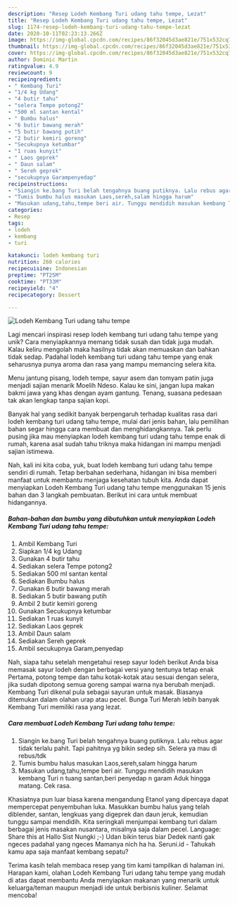 ```yaml
---
description: "Resep Lodeh Kembang Turi udang tahu tempe, Lezat"
title: "Resep Lodeh Kembang Turi udang tahu tempe, Lezat"
slug: 1174-resep-lodeh-kembang-turi-udang-tahu-tempe-lezat
date: 2020-10-11T02:23:13.266Z
image: https://img-global.cpcdn.com/recipes/86f32045d3ae821e/751x532cq70/lodeh-kembang-turi-udang-tahu-tempe-foto-resep-utama.jpg
thumbnail: https://img-global.cpcdn.com/recipes/86f32045d3ae821e/751x532cq70/lodeh-kembang-turi-udang-tahu-tempe-foto-resep-utama.jpg
cover: https://img-global.cpcdn.com/recipes/86f32045d3ae821e/751x532cq70/lodeh-kembang-turi-udang-tahu-tempe-foto-resep-utama.jpg
author: Dominic Martin
ratingvalue: 4.9
reviewcount: 9
recipeingredient:
- " Kembang Turi"
- "1/4 kg Udang"
- "4 butir tahu"
- "selera Tempe potong2"
- "500 ml santan kental"
- " Bumbu halus"
- "6 butir bawang merah"
- "5 butir bawang putih"
- "2 butir kemiri goreng"
- "Secukupnya ketumbar"
- "1 ruas kunyit"
- " Laos geprek"
- " Daun salam"
- " Sereh geprek"
- "secukupnya Garampenyedap"
recipeinstructions:
- "Siangin ke.bang Turi belah tengahnya buang putiknya. Lalu rebus agar tidak terlalu pahit. Tapi pahitnya yg bikin sedep sih. Selera ya mau di rebus/tdk"
- "Tumis bumbu halus masukan Laos,sereh,salam hingga harum"
- "Masukan udang,tahu,tempe beri air. Tunggu mendidih masukan kembang Turi n tuang santan,beri penyedap n garam Aduk hingga matang. Cek rasa."
categories:
- Resep
tags:
- lodeh
- kembang
- turi

katakunci: lodeh kembang turi 
nutrition: 260 calories
recipecuisine: Indonesian
preptime: "PT25M"
cooktime: "PT33M"
recipeyield: "4"
recipecategory: Dessert

---
```



![Lodeh Kembang Turi udang tahu tempe](https://img-global.cpcdn.com/recipes/86f32045d3ae821e/751x532cq70/lodeh-kembang-turi-udang-tahu-tempe-foto-resep-utama.jpg)

Lagi mencari inspirasi resep lodeh kembang turi udang tahu tempe yang unik? Cara menyiapkannya memang tidak susah dan tidak juga mudah. Kalau keliru mengolah maka hasilnya tidak akan memuaskan dan bahkan tidak sedap. Padahal lodeh kembang turi udang tahu tempe yang enak seharusnya punya aroma dan rasa yang mampu memancing selera kita.

Menu jantung pisang, lodeh tempe, sayur asem dan tomyam patin juga menjadi sajian menarik Moelih Ndeso. Kalau ke sini, jangan lupa makan bakmi jawa yang khas dengan ayam gantung. Tenang, suasana pedesaan tak akan lengkap tanpa sajian kopi.

Banyak hal yang sedikit banyak berpengaruh terhadap kualitas rasa dari lodeh kembang turi udang tahu tempe, mulai dari jenis bahan, lalu pemilihan bahan segar hingga cara membuat dan menghidangkannya. Tak perlu pusing jika mau menyiapkan lodeh kembang turi udang tahu tempe enak di rumah, karena asal sudah tahu triknya maka hidangan ini mampu menjadi sajian istimewa.


Nah, kali ini kita coba, yuk, buat lodeh kembang turi udang tahu tempe sendiri di rumah. Tetap berbahan sederhana, hidangan ini bisa memberi manfaat untuk membantu menjaga kesehatan tubuh kita. Anda dapat menyiapkan Lodeh Kembang Turi udang tahu tempe menggunakan 15 jenis bahan dan 3 langkah pembuatan. Berikut ini cara untuk membuat hidangannya.

<!--inarticleads1-->

##### Bahan-bahan dan bumbu yang dibutuhkan untuk menyiapkan Lodeh Kembang Turi udang tahu tempe:

1. Ambil  Kembang Turi
1. Siapkan 1/4 kg Udang
1. Gunakan 4 butir tahu
1. Sediakan selera Tempe potong2
1. Sediakan 500 ml santan kental
1. Sediakan  Bumbu halus
1. Gunakan 6 butir bawang merah
1. Sediakan 5 butir bawang putih
1. Ambil 2 butir kemiri goreng
1. Gunakan Secukupnya ketumbar
1. Sediakan 1 ruas kunyit
1. Sediakan  Laos geprek
1. Ambil  Daun salam
1. Sediakan  Sereh geprek
1. Ambil secukupnya Garam,penyedap


Nah, siapa tahu setelah mengetahui resep sayur lodeh berikut Anda bisa memasak sayur lodeh dengan berbagai versi yang tentunya tetap enak Pertama, potong tempe dan tahu kotak-kotak atau sesuai dengan selera, jika sudah dipotong semua goreng sampai warna nya berubah menjadi. Kembang Turi dikenal pula sebagai sayuran untuk masak. Biasanya ditemukan dalam olahan urap atau pecel. Bunga Turi Merah lebih banyak Kembang Turi memiliki rasa yang lezat. 

<!--inarticleads2-->

##### Cara membuat Lodeh Kembang Turi udang tahu tempe:

1. Siangin ke.bang Turi belah tengahnya buang putiknya. Lalu rebus agar tidak terlalu pahit. Tapi pahitnya yg bikin sedep sih. Selera ya mau di rebus/tdk
1. Tumis bumbu halus masukan Laos,sereh,salam hingga harum
1. Masukan udang,tahu,tempe beri air. Tunggu mendidih masukan kembang Turi n tuang santan,beri penyedap n garam Aduk hingga matang. Cek rasa.


Khasiatnya pun luar biasa karena mengandung Etanol yang dipercaya dapat mempercepat penyembuhan luka. Masukkan bumbu halus yang telah diblender, santan, lengkuas yang digeprek dan daun jeruk, kemudian tunggu sampai mendidih. Kita seringkali menjumpai kembang turi dalam berbagai jenis masakan nusantara, misalnya saja dalam pecel. Language: Share this at Hallo Sist Nungki ;-) Udan bikin terus biar Dedek nanti gak ngeces padahal yang ngeces Mamanya nich ha ha. Seruni.id - Tahukah kamu apa saja manfaat kembang sepatu? 

Terima kasih telah membaca resep yang tim kami tampilkan di halaman ini. Harapan kami, olahan Lodeh Kembang Turi udang tahu tempe yang mudah di atas dapat membantu Anda menyiapkan makanan yang menarik untuk keluarga/teman maupun menjadi ide untuk berbisnis kuliner. Selamat mencoba!
